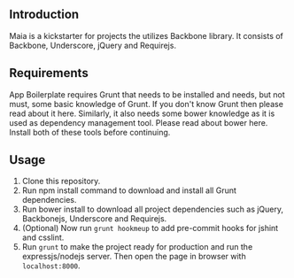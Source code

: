 ## Introduction
Maia is a kickstarter for projects the utilizes Backbone library. It consists of Backbone, Underscore, jQuery and Requirejs.

## Requirements

App Boilerplate requires Grunt that needs to be installed and needs, but not must, some basic knowledge of Grunt. If you don't know Grunt then please read about it here. Similarly, it also needs some bower knowledge as it is used as dependency management tool. Please read about bower here. Install both of these tools before continuing.

## Usage

1. Clone this repository.
2. Run npm install command to download and install all Grunt dependencies.
3. Run bower install to download all project dependencies such as jQuery, Backbonejs, Underscore and Requirejs.
4. (Optional) Now run `grunt hookmeup` to add pre-commit hooks for jshint and csslint.
5. Run `grunt` to make the project ready for production and run the expressjs/nodejs server. Then open the page in browser with `localhost:8000`.

